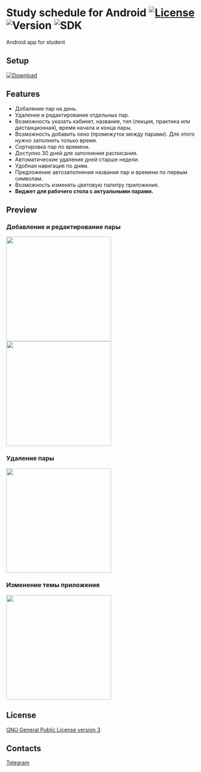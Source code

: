 # Study schedule for Android [![License](https://img.shields.io/badge/License-GPL--3.0-brightgreen)](https://opensource.org/license/gpl-3-0/) ![Version](https://img.shields.io/badge/Version-1.0-blue) ![SDK](https://img.shields.io/badge/minSdk-26-orange)
Android app for student

## Setup

[![Download](https://img.shields.io/badge/-Download_.APK-brightgreen?style=for-the-badge&logo=setup)](https://github.com/Hikk0o/ScheduleApp/releases)

## Features

- Добаление пар на день.
- Удаление и редактирование отдельных пар.
- Возможность указать кабинет, название, тип (лекция, практика или дистанционная), время начала и конца пары.
- Возможность добавить окно (промежуток между парами). Для этого нужно заполнить только время.
- Сортировка пар по времени.
- Доступно 30 дней для заполнения расписания.
- Автоматические удаление дней старше недели.
- Удобная навигация по дням.
- Предложение автозаполнения названия пар и времени по первым символам.
- Возможность изменять цветовую палитру приложения.
- **Виджет для рабочего стола с актуальными парами.**

## Preview
### Добавление и редактирование пары
<div>
<img src="https://user-images.githubusercontent.com/78872275/230485047-320e2515-a8ee-408d-9936-299dcb8b90bb.gif" width="280">
<img src="https://user-images.githubusercontent.com/78872275/230485040-f55db0e5-401b-4511-845f-aa129bbcaeaf.gif" width="280">
</div>

### Удаление пары
<img src="https://user-images.githubusercontent.com/78872275/230485035-51cd992d-617e-4c2a-904b-22d92c256e57.gif" width="280">

### Изменение темы приложения
<img src="https://user-images.githubusercontent.com/78872275/230485046-4f0cd1b4-ee3d-4c27-8e11-54b253ebeafc.gif" width="280">

## License
[GNU General Public License version 3](https://opensource.org/license/gpl-3-0/)

## Contacts
[Telegram](https://t.me/hikk0o)
